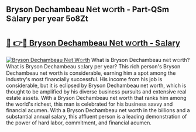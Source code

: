 ## Bryson Dechambeau N𝚎t w𝚘rth - Part-QSm S𝚊lary per year 5o8Zt

# <h2><a href="http://gc18a1.nevu.top/?p=Bryson+Dechambeau">🔗 👉🔴 Bryson Dechambeau N𝚎t w𝚘rth - S𝚊lary</a></h2>

[![Bryson Dechambeau N𝚎t W𝚘rth](https://i.imgur.com/Oavwk0R.jpeg)](http://gc18a1.nevu.top/?p=Bryson+Dechambeau)
What is Bryson Dechambeau n𝚎t w𝚘rth? What is Bryson Dechambeau s𝚊lary per year?
This rich person's Bryson Dechambeau net worth is considerable, earning him a spot among the industry's most financially successful. His income from his job is considerable, but it is eclipsed by Bryson Dechambeau net worth, which is thought to be amplified by his diverse business pursuits and extensive real estate assets. With a Bryson Dechambeau net worth that ranks him among the world's richest, this man is celebrated for his business savvy and financial acumen. With a Bryson Dechambeau net worth in the billions and a substantial annual salary, this affluent person is a leading demonstration of the power of hard labor, commitment, and financial acumen.
